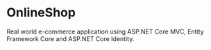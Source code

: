 # OnlineShop

Real world e-commerce application using ASP.NET Core MVC, Entity Framework Core and ASP.NET Core Identity.

